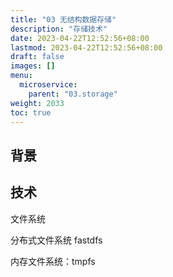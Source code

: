 ```yaml
---
title: "03 无结构数据存储"
description: "存储技术"
date: 2023-04-22T12:52:56+08:00
lastmod: 2023-04-22T12:52:56+08:00
draft: false
images: []
menu:
  microservice:
    parent: "03.storage"
weight: 2033
toc: true
---
```



## 背景

## 技术

文件系统

分布式文件系统
fastdfs


内存文件系统：tmpfs
